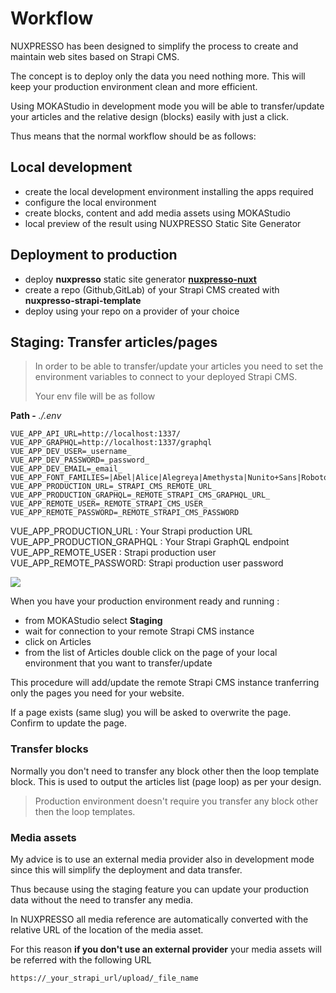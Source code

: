 # Workflow

NUXPRESSO has been designed to simplify the process to create and maintain web sites based on Strapi CMS.

The concept is to deploy only the data you need nothing more. This will keep your production environment clean and more efficient.

Using MOKAStudio in development mode you will be able to transfer/update your articles and the relative design (blocks) easily with just a click.

Thus means that the normal workflow should be as follows:

## Local development

- create the local development environment installing the apps required
- configure the local environment
- create blocks, content and add media assets using MOKAStudio
- local preview of the result using NUXPRESSO Static Site Generator

## Deployment to production

- deploy **nuxpresso** static site generator [**nuxpresso-nuxt**](https://github.com/swina/nuxpresso-nuxt)
- create a repo (Github,GitLab) of your Strapi CMS created with **nuxpresso-strapi-template**
- deploy using your repo on a provider of your choice

## Staging: Transfer articles/pages

> In order to be able to transfer/update your articles you need to set the environment variables to connect to your deployed Strapi CMS.
>
> Your env file will be as follow


**Path -** *./.env*

```
VUE_APP_API_URL=http://localhost:1337/
VUE_APP_GRAPHQL=http://localhost:1337/graphql
VUE_APP_DEV_USER=_username_
VUE_APP_DEV_PASSWORD=_password_
VUE_APP_DEV_EMAIL=_email_
VUE_APP_FONT_FAMILIES=|Abel|Alice|Alegreya|Amethysta|Nunito+Sans|Roboto|Quattrocento|Raleway|Lora|PT+Sans
VUE_APP_PRODUCTION_URL=_STRAPI_CMS_REMOTE_URL_
VUE_APP_PRODUCTION_GRAPHQL=_REMOTE_STRAPI_CMS_GRAPHQL_URL_
VUE_APP_REMOTE_USER=_REMOTE_STRAPI_CMS_USER_
VUE_APP_REMOTE_PASSWORD=_REMOTE_STRAPI_CMS_PASSWORD
```

VUE_APP_PRODUCTION_URL : Your Strapi production URL
VUE_APP_PRODUCTION_GRAPHQL : Your Strapi GraphQL endpoint
VUE_APP_REMOTE_USER : Strapi production user
VUE_APP_REMOTE_PASSWORD: Strapi production user password


<img src="https://res.cloudinary.com/moodgiver/image/upload/v1611680287/moka_studio_staging_7bdc71b70c.png"/>

When you have your production environment ready and running :
- from MOKAStudio select **Staging**
- wait for connection to your remote Strapi CMS instance
- click on Articles
- from the list of Articles double click on the page of your local environment that you want to transfer/update

This procedure will add/update the remote Strapi CMS instance tranferring only the pages you need for your website.

If a page exists (same slug) you will be asked to overwrite the page. Confirm to update the page.

### Transfer blocks

Normally you don't need to transfer any block other then the loop template block. This is used to output the articles list (page loop) as per your design.

> Production environment doesn't require you transfer any block other then the loop templates.

### Media assets

My advice is to use an external media provider also in development mode since this will simplify the deployment and data transfer. 

Thus because using the staging feature you can update your production data without the need to transfer any media.

In NUXPRESSO all media reference are automatically converted with the relative URL of the location of the media asset.

For this reason **if you don't use an external provider** your media assets will be referred with the following URL

```
https://_your_strapi_url/upload/_file_name
```

